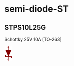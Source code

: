 # semi-diode-ST

## STPS10L25G
Schottky 25V 10A [TO-263]

![STPS10L25G__1__1](/images/_semi__SCHOTTKY__1__1.png?raw=true) 

